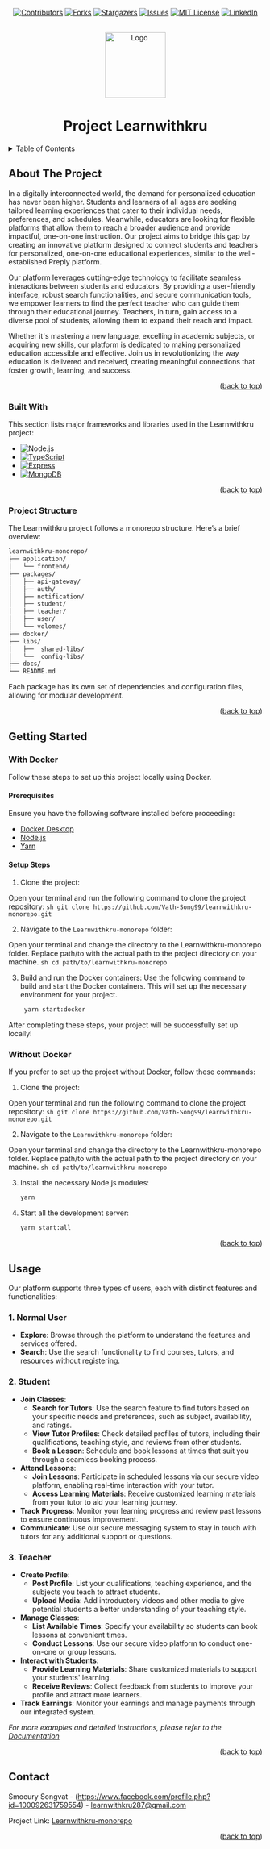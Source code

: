 <div align="center">
  <!-- Improved compatibility of back to top link: See: https://github.com/othneildrew/Best-README-Template/pull/73 -->
  <a name="readme-top"></a>
  <!--
  *** Thanks for checking out the Best-README-Template. If you have a suggestion
  *** that would make this better, please fork the repo and create a pull request
  *** or simply open an issue with the tag "enhancement".
  *** Don't forget to give the project a star!
  *** Thanks again! Now go create something AMAZING! :D
  -->

  <!-- PROJECT SHIELDS -->
  <!--
  *** I'm using markdown "reference style" links for readability.
  *** Reference links are enclosed in brackets [ ] instead of parentheses ( ).
  *** See the bottom of this document for the declaration of the reference variables
  *** for contributors-url, forks-url, etc. This is an optional, concise syntax you may use.
  *** https://www.markdownguide.org/basic-syntax/#reference-style-links
  -->
  [![Contributors][contributors-shield]][contributors-url]
  [![Forks][forks-shield]][forks-url]
  [![Stargazers][stars-shield]][stars-url]
  [![Issues][issues-shield]][issues-url]
  [![MIT License][license-shield]][license-url]
  [![LinkedIn][linkedin-shield]][linkedin-url]

  <br />
  <a href="https://github.com/othneildrew/Best-README-Template">
    <img src="https://learnwithkru.com/_next/image?url=%2FLogos%2FKruLogo.png&w=640&q=75" alt="Logo" width="120" height="130">
  </a>
  <h1 align="center">Project Learnwithkru</h1>
</div>

<!-- TABLE OF CONTENTS -->
<details>
  <summary>Table of Contents</summary>
  <ol>
    <li>
      <a href="#about-the-project">About The Project</a>
      <ul>
        <li><a href="#built-with">Built With</a></li>
      </ul>
    </li>
    <li>
      <a href="#getting-started">Getting Started</a>
      <ul>
        <li><a href="#prerequisites">Prerequisites</a></li>
        <li><a href="#installation">Installation</a></li>
      </ul>
    </li>
    <li><a href="#usage">Usage</a></li>
    <li><a href="#contact">Contact</a></li>
  </ol>
</details>

<!-- ABOUT THE PROJECT -->
## About The Project

In a digitally interconnected world, the demand for personalized education has never been higher. Students and learners of all ages are seeking tailored learning experiences that cater to their individual needs, preferences, and schedules. Meanwhile, educators are looking for flexible platforms that allow them to reach a broader audience and provide impactful, one-on-one instruction. Our project aims to bridge this gap by creating an innovative platform designed to connect students and teachers for personalized, one-on-one educational experiences, similar to the well-established Preply platform.

Our platform leverages cutting-edge technology to facilitate seamless interactions between students and educators. By providing a user-friendly interface, robust search functionalities, and secure communication tools, we empower learners to find the perfect teacher who can guide them through their educational journey. Teachers, in turn, gain access to a diverse pool of students, allowing them to expand their reach and impact.

Whether it's mastering a new language, excelling in academic subjects, or acquiring new skills, our platform is dedicated to making personalized education accessible and effective. Join us in revolutionizing the way education is delivered and received, creating meaningful connections that foster growth, learning, and success.

<p align="right">(<a href="#readme-top">back to top</a>)</p>

### Built With

This section lists major frameworks and libraries used in the Learnwithkru project:

* ![Node.js][Node.js]
* [![TypeScript][TypeScript]][TypeScript-url]
* [![Express][Express.js]][Express-url]
* [![MongoDB][MongoDB]][MongoDB-url]

<p align="right">(<a href="#readme-top">back to top</a>)</p>

<!-- LINKS -->
[Node.js-url]: https://nodejs.org/
[TypeScript-url]: https://www.typescriptlang.org/
[Express-url]: https://expressjs.com/
[MongoDB-url]: https://www.mongodb.com/

### Project Structure

The Learnwithkru project follows a monorepo structure. Here’s a brief overview:

```sh
learnwithkru-monorepo/
├── application/
│   └── frontend/ 
├── packages/
│   ├── api-gateway/ 
│   ├── auth/    
│   ├── notification/     
│   ├── student/
│   ├── teacher/
│   ├── user/
│   └── volomes/
├── docker/         
├── libs/
│   ├──  shared-libs/
│   └──  config-libs/
├── docs/      
└── README.md      
```
Each package has its own set of dependencies and configuration files, allowing for modular development.

<p align="right">(<a href="#readme-top">back to top</a>)</p>
<!-- GETTING STARTED -->

## Getting Started

### With Docker

Follow these steps to set up this project locally using Docker.

#### Prerequisites

Ensure you have the following software installed before proceeding:
* [Docker Desktop](https://www.docker.com/products/docker-desktop/)
* [Node.js](https://nodejs.org/en)
* [Yarn](https://classic.yarnpkg.com/lang/en/docs/install/#windows-stable)

#### Setup Steps

1. Clone the project:

Open your terminal and run the following command to clone the project repository:
    ```sh
      git clone https://github.com/Vath-Song99/learnwithkru-monorepo.git
    ```

2. Navigate to the `Learnwithkru-monorepo` folder:

  Open your terminal and change the directory to the Learnwithkru-monorepo folder. Replace path/to with the actual path to the project directory on your machine.
    ```sh
    cd path/to/learnwithkru-monorepo
    ```

3. Build and run the Docker containers:
  Use the following command to build and start the Docker containers. This will set up the necessary environment for your project.
    ```sh
     yarn start:docker
    ```

After completing these steps, your project will be successfully set up locally!

### Without Docker

If you prefer to set up the project without Docker, follow these commands:

1. Clone the project:

Open your terminal and run the following command to clone the project repository:
    ```sh
      git clone https://github.com/Vath-Song99/learnwithkru-monorepo.git
    ```

2. Navigate to the `Learnwithkru-monorepo` folder:

  Open your terminal and change the directory to the Learnwithkru-monorepo folder. Replace path/to with the actual path to the project directory on your machine.
    ```sh
    cd path/to/learnwithkru-monorepo
    ```

3. Install the necessary Node.js modules:

    ```sh
    yarn
    ```

3. Start all the development server:

    ```sh
    yarn start:all
    ```


<p align="right">(<a href="#readme-top">back to top</a>)</p>



<!-- USAGE EXAMPLES -->
## Usage

Our platform supports three types of users, each with distinct features and functionalities:

### 1. Normal User
- **Explore**: Browse through the platform to understand the features and services offered.
- **Search**: Use the search functionality to find courses, tutors, and resources without registering.

### 2. Student
- **Join Classes**: 
  - **Search for Tutors**: Use the search feature to find tutors based on your specific needs and preferences, such as subject, availability, and ratings.
  - **View Tutor Profiles**: Check detailed profiles of tutors, including their qualifications, teaching style, and reviews from other students.
  - **Book a Lesson**: Schedule and book lessons at times that suit you through a seamless booking process.
- **Attend Lessons**:
  - **Join Lessons**: Participate in scheduled lessons via our secure video platform, enabling real-time interaction with your tutor.
  - **Access Learning Materials**: Receive customized learning materials from your tutor to aid your learning journey.
- **Track Progress**: Monitor your learning progress and review past lessons to ensure continuous improvement.
- **Communicate**: Use our secure messaging system to stay in touch with tutors for any additional support or questions.

### 3. Teacher
- **Create Profile**: 
  - **Post Profile**: List your qualifications, teaching experience, and the subjects you teach to attract students.
  - **Upload Media**: Add introductory videos and other media to give potential students a better understanding of your teaching style.
- **Manage Classes**:
  - **List Available Times**: Specify your availability so students can book lessons at convenient times.
  - **Conduct Lessons**: Use our secure video platform to conduct one-on-one or group lessons.
- **Interact with Students**:
  - **Provide Learning Materials**: Share customized materials to support your students' learning.
  - **Receive Reviews**: Collect feedback from students to improve your profile and attract more learners.
- **Track Earnings**: Monitor your earnings and manage payments through our integrated system.

_For more examples and detailed instructions, please refer to the [Documentation](https://example.com)_

<p align="right">(<a href="#readme-top">back to top</a>)</p>



<!-- CONTACT -->
## Contact

Smoeury Songvat - (https://www.facebook.com/profile.php?id=100092631759554) - learnwithkru287@gmail.com

Project Link: [Learnwithkru-monorepo](https://github.com/Vath-Song99/learnwithkru-monorepo.git)

<p align="right">(<a href="#readme-top">back to top</a>)</p>




<!-- MARKDOWN LINKS & IMAGES -->
<!-- https://www.markdownguide.org/basic-syntax/#reference-style-links -->
[contributors-shield]: https://img.shields.io/github/contributors/othneildrew/Best-README-Template.svg?style=for-the-badge
[contributors-url]: https://github.com/othneildrew/Best-README-Template/graphs/contributors
[forks-shield]: https://img.shields.io/github/forks/othneildrew/Best-README-Template.svg?style=for-the-badge
[forks-url]: https://github.com/othneildrew/Best-README-Template/network/members
[stars-shield]: https://img.shields.io/github/stars/othneildrew/Best-README-Template.svg?style=for-the-badge
[stars-url]: https://github.com/othneildrew/Best-README-Template/stargazers
[issues-shield]: https://img.shields.io/github/issues/othneildrew/Best-README-Template.svg?style=for-the-badge
[issues-url]: https://github.com/othneildrew/Best-README-Template/issues
[license-shield]: https://img.shields.io/github/license/othneildrew/Best-README-Template.svg?style=for-the-badge
[license-url]: https://github.com/othneildrew/Best-README-Template/blob/master/LICENSE.txt
[linkedin-shield]: https://img.shields.io/badge/-LinkedIn-black.svg?style=for-the-badge&logo=linkedin&colorB=555
[linkedin-url]: https://linkedin.com/in/othneildrew
[product-screenshot]: images/screenshot.png
[Next.js]: https://img.shields.io/badge/next.js-000000?style=for-the-badge&logo=nextdotjs&logoColor=white
[Next-url]: https://nextjs.org/
[React.js]: https://img.shields.io/badge/React-20232A?style=for-the-badge&logo=react&logoColor=61DAFB
[React-url]: https://reactjs.org/
[Vue.js]: https://img.shields.io/badge/Vue.js-35495E?style=for-the-badge&logo=vuedotjs&logoColor=4FC08D
[Vue-url]: https://vuejs.org/
[Angular.io]: https://img.shields.io/badge/Angular-DD0031?style=for-the-badge&logo=angular&logoColor=white
[Angular-url]: https://angular.io/
[Svelte.dev]: https://img.shields.io/badge/Svelte-4A4A55?style=for-the-badge&logo=svelte&logoColor=FF3E00
[Svelte-url]: https://svelte.dev/
[Laravel.com]: https://img.shields.io/badge/Laravel-FF2D20?style=for-the-badge&logo=laravel&logoColor=white
[Laravel-url]: https://laravel.com
[Bootstrap.com]: https://img.shields.io/badge/Bootstrap-563D7C?style=for-the-badge&logo=bootstrap&logoColor=white
[Bootstrap-url]: https://getbootstrap.com
[JQuery.com]: https://img.shields.io/badge/jQuery-0769AD?style=for-the-badge&logo=jquery&logoColor=white
[JQuery-url]: https://jquery.com 

[Node.js]: https://img.shields.io/badge/Node.js-43853D?style=for-the-badge&logo=node.js&logoColor=white
[Node-url]: https://nodejs.org/
[Express.js]: https://img.shields.io/badge/Express.js-000000?style=for-the-badge&logo=express&logoColor=white
[Express-url]: https://expressjs.com/
[TypeScript]: https://img.shields.io/badge/TypeScript-007ACC?style=for-the-badge&logo=typescript&logoColor=white
[TypeScript-url]: https://www.typescriptlang.org/
[MongoDB]: https://img.shields.io/badge/MongoDB-47A248?style=for-the-badge&logo=mongodb&logoColor=white
[MongoDB-url]: https://www.mongodb.com/
